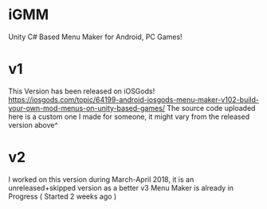 # iGMM
Unity C# Based Menu Maker for Android, PC Games!

# v1
This Version has been released on iOSGods! https://iosgods.com/topic/64199-android-iosgods-menu-maker-v102-build-your-own-mod-menus-on-unity-based-games/
The source code uploaded here is a custom one I made for someone, it might vary from the released version above^

# v2
I worked on this version during March-April 2018, it is an unreleased+skipped version as a better v3 Menu Maker is already in Progress ( Started 2 weeks ago )

